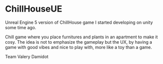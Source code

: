 # ChillHouseUE
 Unreal Engine 5 version of ChillHouse game I started developing on unity some time ago.
 
 Chill game where you place furnitures and plants in an apartment to make it cosy.
 The idea is not to emphasize the gameplay but the UX, by having a game with good vibes and nice to play with, more like a toy than a game.

Team Valery Damidot
